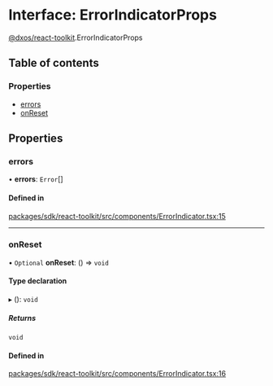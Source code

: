# Interface: ErrorIndicatorProps

[@dxos/react-toolkit](../modules/dxos_react_toolkit.md).ErrorIndicatorProps

## Table of contents

### Properties

- [errors](dxos_react_toolkit.ErrorIndicatorProps.md#errors)
- [onReset](dxos_react_toolkit.ErrorIndicatorProps.md#onreset)

## Properties

### errors

• **errors**: `Error`[]

#### Defined in

[packages/sdk/react-toolkit/src/components/ErrorIndicator.tsx:15](https://github.com/dxos/dxos/blob/32ae9b579/packages/sdk/react-toolkit/src/components/ErrorIndicator.tsx#L15)

___

### onReset

• `Optional` **onReset**: () => `void`

#### Type declaration

▸ (): `void`

##### Returns

`void`

#### Defined in

[packages/sdk/react-toolkit/src/components/ErrorIndicator.tsx:16](https://github.com/dxos/dxos/blob/32ae9b579/packages/sdk/react-toolkit/src/components/ErrorIndicator.tsx#L16)
